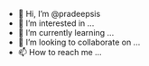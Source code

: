 - 👋 Hi, I’m @pradeepsis
- 👀 I’m interested in ...
- 🌱 I’m currently learning ...
- 💞️ I’m looking to collaborate on ...
- 📫 How to reach me ...

<!---
pradeepsis/pradeepsis is a ✨ special ✨ repository because its `README.md` (this file) appears on your GitHub profile.
You can click the Preview link to take a look at your changes.
--->
